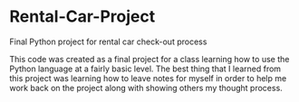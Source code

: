# Rental-Car-Project
Final Python project for rental car check-out process

This code was created as a final project for a class learning how to use the Python language at a fairly basic level. The best thing that I learned from this project was learning how to leave notes for myself in order to help me work back on the project along with showing others my thought process.
